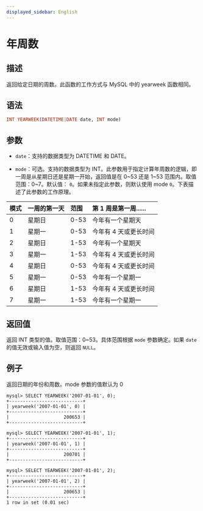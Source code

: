 ```yaml
---
displayed_sidebar: English
---
```


# 年周数

## 描述

返回给定日期的周数。此函数的工作方式与 MySQL 中的 yearweek 函数相同。

## 语法

```Haskell
INT YEARWEEK(DATETIME|DATE date, INT mode)
```

## 参数

- `date`：支持的数据类型为 DATETIME 和 DATE。

- `mode`：可选。支持的数据类型为 INT。此参数用于指定计算年周数的逻辑，即一周是从星期日还是星期一开始，返回值是在 0~53 还是 1~53 范围内。取值范围：0~7。默认值： `0`。如果未指定此参数，则默认使用 mode `0`。下表描述了此参数的工作原理。

| 模式 | 一周的第一天 | 范围 | 第 1 周是第一周......    |
| :--- | :---------------- | :---- | :---------------------------- |
| 0    | 星期日            | 0-53  | 今年有一个星期天    |
| 1    | 星期一            | 0-53  | 今年有 4 天或更长时间 |
| 2    | 星期日            | 1-53  | 今年有一个星期天    |
| 3    | 星期一            | 1-53  | 今年有 4 天或更长时间 |
| 4    | 星期日            | 0-53  | 今年有 4 天或更长时间 |
| 5    | 星期一            | 0-53  | 今年有一个星期一    |
| 6    | 星期日            | 1-53  | 今年有 4 天或更长时间 |
| 7    | 星期一            | 1-53  | 今年有一个星期一    |

## 返回值

返回 INT 类型的值。取值范围：0~53。具体范围根据 `mode` 参数确定。如果 `date` 的值无效或输入值为空，则返回 `NULL`。

## 例子

返回日期的年份和周数。mode 参数的值默认为 0

```Plaintext
mysql> SELECT YEARWEEK('2007-01-01', 0);
+---------------------------+
| yearweek('2007-01-01', 0) |
+---------------------------+
|                    200653 |
+---------------------------+
```

```Plaintext
mysql> SELECT YEARWEEK('2007-01-01', 1);
+---------------------------+
| yearweek('2007-01-01', 1) |
+---------------------------+
|                    200701 |
+---------------------------+
```

```Plaintext
mysql> SELECT YEARWEEK('2007-01-01', 2);
+---------------------------+
| yearweek('2007-01-01', 2) |
+---------------------------+
|                    200653 |
+---------------------------+
1 row in set (0.01 sec)